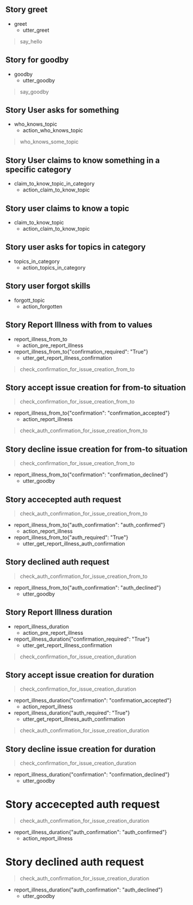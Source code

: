 ## Story greet 
* greet
   - utter_greet
> say_hello

## Story for goodby
* goodby
    - utter_goodby
> say_goodby

## Story User asks for something
* who_knows_topic
    - action_who_knows_topic
> who_knows_some_topic

## Story User claims to know something in a specific category
* claim_to_know_topic_in_category
    - action_claim_to_know_topic

## Story user claims to know a topic
* claim_to_know_topic
    - action_claim_to_know_topic

## Story user asks for topics in category
* topics_in_category
    - action_topics_in_category

## Story user forgot skills
* forgott_topic
    - action_forgotten

## Story Report Illness  with from to values
* report_illness_from_to
    - action_pre_report_illness
* report_illness_from_to{"confirmation_required": "True"}
    - utter_get_report_illness_confirmation
> check_confirmation_for_issue_creation_from_to

## Story accept issue creation for from-to situation
> check_confirmation_for_issue_creation_from_to
* report_illness_from_to{"confirmation": "confirmation_accepted"}
    - action_report_illness
> check_auth_confirmation_for_issue_creation_from_to

## Story decline issue creation for from-to situation
> check_confirmation_for_issue_creation_from_to
* report_illness_from_to{"confirmation": "confirmation_declined"}
    - utter_goodby

## Story accecepted auth request
> check_auth_confirmation_for_issue_creation_from_to
* report_illness_from_to{"auth_confirmation": "auth_confirmed"}
    - action_report_illness
* report_illness_from_to{"auth_required": "True"}
    - utter_get_report_illness_auth_confirmation

## Story declined auth request
> check_auth_confirmation_for_issue_creation_from_to
* report_illness_from_to{"auth_confirmation": "auth_declined"}
    - utter_goodby


## Story Report Illness duration
* report_illness_duration
    - action_pre_report_illness
* report_illness_duration{"confirmation_required": "True"}
    - utter_get_report_illness_confirmation
> check_confirmation_for_issue_creation_duration

## Story accept issue creation for duration
> check_confirmation_for_issue_creation_duration
* report_illness_duration{"confirmation": "confirmation_accepted"}
    - action_report_illness
* report_illness_duration{"auth_required": "True"}
    - utter_get_report_illness_auth_confirmation
> check_auth_confirmation_for_issue_creation_duration

## Story decline issue creation for duration
> check_confirmation_for_issue_creation_duration
* report_illness_duration{"confirmation": "confirmation_declined"}
    - utter_goodby

# Story accecepted auth request
> check_auth_confirmation_for_issue_creation_duration
* report_illness_duration{"auth_confirmation": "auth_confirmed"}
    - action_report_illness

# Story declined auth request
> check_auth_confirmation_for_issue_creation_duration
* report_illness_duration{"auth_confirmation": "auth_declined"}
    - utter_goodby
